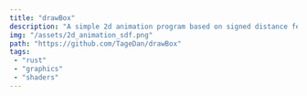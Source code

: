 ```yaml
---
title: "drawBox"
description: "A simple 2d animation program based on signed distance feilds for rendering"
img: "/assets/2d_animation_sdf.png"
path: "https://github.com/TageDan/drawBox"
tags:
 - "rust"
 - "graphics"
 - "shaders"
---
```

